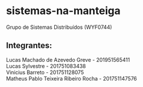 # sistemas-na-manteiga

Grupo de Sistemas Distribuídos (WYF0744)

## Integrantes:
Lucas Machado de Azevedo Greve - 201951565411
</br>
Lucas Sylvestre - 201751083438
</br>
Vinicius Barreto - 201751128075
</br>
Matheus Pablo Teixeira Ribeiro Rocha - 201751147576
</br>
